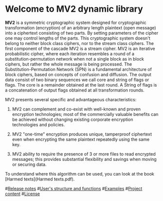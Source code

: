 Welcome to MV2 dynamic library
========================

**MV2** is a symmetric cryptographic system designed for cryptographic transformation (encryption) of an arbitrary length plaintext (open message) into a ciphertext consisting of two parts. By setting parameters of the cipher one may control lengths of the parts. This cryptographic system doesn't belong to neither block class ciphers, nor to the stream class ciphers. The first component of the cascade MV2 is a stream cipher. 
   MV2 is an iterative probabilistic cipher, where each iteration resembles a round of a substitution-permutation network when not a single block as in block ciphers, but rather the whole message is being processed. The Substitution-Permutation Network (SPN) is a fundamental architecture of block ciphers, based on concepts of confusion and diffusion. 
The output data consist of two binary sequences we call core and string of flags or flags. The core is a remainder obtained at the last round. A String of flags is a concatenation of output flags obtained at all transformation rounds. 


MV2 presents several specific and advantageous characteristics: 

1. MV2 can complement and co-exist with well-known and proven encryption technologies; most of the commercially
valuable benefits can be achieved without changing existing corporate encryption technologies and policies.

2. MV2 "one-time" encryption produces unique, tamperproof ciphertext even when encrypting the same plaintext
repeatedly using the same key.

3. MV2  ability to require the presence of 3 or more files to read encrypted messages; this provides substantial
flexibility and savings when moving or securing data.

To understand where this algorithm can be used, you can look at the book [Harmed texts](Harmed texts.pdf).

#[Release notes](release-notes.md)
#[User's structure and functions](procedures.md)
#[Examples](examples.md)
#[Project content](components.md)
#[License](license.md)

